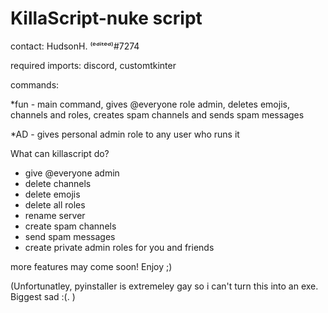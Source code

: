 # KillaScript-nuke script
contact: HudsonH. ⁽ᵉᵈⁱᵗᵉᵈ⁾#7274

required imports: discord, customtkinter


commands:

*fun - main command, gives @everyone role admin, deletes emojis, channels and roles, creates spam channels and sends spam messages

*AD - gives personal admin role to any user who runs it


What can killascript do?

- give @everyone admin
- delete channels
- delete emojis
- delete all roles
- rename server
- create spam channels
- send spam messages
- create private admin roles for you and friends

more features may come soon!
Enjoy ;)

(Unfortunatley, pyinstaller is extremeley gay so i can't turn this into an exe. Biggest sad :(. )
